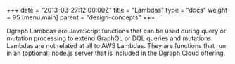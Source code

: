 +++
date = "2013-03-27:12:00:00Z"
title = "Lambdas"
type = "docs"
weight = 95
[menu.main]
    parent = "design-concepts"
+++

Dgraph Lambdas are JavaScript functions that can be used during query or mutation processing to extend GraphQL or DQL queries and mutations. Lambdas are not related at all to AWS Lambdas. They are functions that run in an (optional) node.js server that is included in the Dgraph Cloud offering. 
